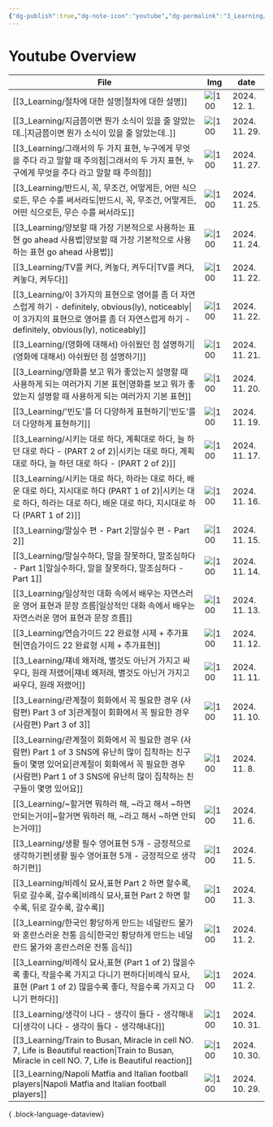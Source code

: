 ```yaml
---
{"dg-publish":true,"dg-note-icon":"youtube","dg-permalink":"3_Learning/Overview/youtube","tags":["youtube","overview"],"permalink":"/3_Learning/Overview/youtube/","dgPassFrontmatter":true,"noteIcon":"youtube"}
---
```


# Youtube Overview
| File                                                                                                                                                     | Img                                                    | date          |
| -------------------------------------------------------------------------------------------------------------------------------------------------------- | ------------------------------------------------------ | ------------- |
| [[3_Learning/절차에 대한 설명\|절차에 대한 설명]]                                                                                                                   | ![\|100](https://img.youtube.com/vi/Xhdouv8VfvE/0.jpg) | 2024. 12. 1.  |
| [[3_Learning/지금쯤이면 뭔가 소식이 있을 줄 알았는데..\|지금쯤이면 뭔가 소식이 있을 줄 알았는데..]]                                                                                     | ![\|100](https://img.youtube.com/vi/InE42PjKpow/0.jpg) | 2024. 11. 29. |
| [[3_Learning/그래서의 두 가지 표현, 누구에게 무엇을 주다 라고 말할 때 주의점\|그래서의 두 가지 표현, 누구에게 무엇을 주다 라고 말할 때 주의점]]                                                           | ![\|100](https://img.youtube.com/vi/TjCQUNJpiL8/0.jpg) | 2024. 11. 27. |
| [[3_Learning/반드시, 꼭, 무조건, 어떻게든, 어떤 식으로든, 무슨 수를 써서라도\|반드시, 꼭, 무조건, 어떻게든, 어떤 식으로든, 무슨 수를 써서라도]]                                                         | ![\|100](https://img.youtube.com/vi/qlzG-9pq5jY/0.jpg) | 2024. 11. 25. |
| [[3_Learning/양보할 때 가장 기본적으로 사용하는 표현 go ahead 사용법\|양보할 때 가장 기본적으로 사용하는 표현 go ahead 사용법]]                                                               | ![\|100](https://img.youtube.com/vi/kpumR5udzrQ/0.jpg) | 2024. 11. 24. |
| [[3_Learning/TV를 켜다, 켜놓다, 켜두다\|TV를 켜다, 켜놓다, 켜두다]]                                                                                                     | ![\|100](https://img.youtube.com/vi/A1Hwxfr_DRU/0.jpg) | 2024. 11. 22. |
| [[3_Learning/이 3가지의 표현으로 영어를 좀 더 자연스럽게 하기 - definitely, obvious(ly), noticeably\|이 3가지의 표현으로 영어를 좀 더 자연스럽게 하기 - definitely, obvious(ly), noticeably]] | ![\|100](https://img.youtube.com/vi/RAx447JnOhQ/0.jpg) | 2024. 11. 22. |
| [[3_Learning/(영화에 대해서) 아쉬웠던 점 설명하기\|(영화에 대해서) 아쉬웠던 점 설명하기]]                                                                                           | ![\|100](https://img.youtube.com/vi/Jby8ZHYY2-g/0.jpg) | 2024. 11. 21. |
| [[3_Learning/영화를 보고 뭐가 좋았는지 설명할 때 사용하게 되는 여러가지 기본 표현\|영화를 보고 뭐가 좋았는지 설명할 때 사용하게 되는 여러가지 기본 표현]]                                                       | ![\|100](https://img.youtube.com/vi/Z3cBcSXlLv4/0.jpg) | 2024. 11. 20. |
| [[3_Learning/'빈도'를 더 다양하게 표현하기\|'빈도'를 더 다양하게 표현하기]]                                                                                                   | ![\|100](https://img.youtube.com/vi/CjnZtvGuuxg/0.jpg) | 2024. 11. 19. |
| [[3_Learning/시키는 대로 하다, 계획대로 하다, 늘 하던 대로 하다 - (PART 2 of 2)\|시키는 대로 하다, 계획대로 하다, 늘 하던 대로 하다 - (PART 2 of 2)]]                                         | ![\|100](https://img.youtube.com/vi/lMYwgGoAWbA/0.jpg) | 2024. 11. 17. |
| [[3_Learning/시키는 대로 하다, 하라는 대로 하다, 배운 대로 하다, 지시대로 하다 (PART 1 of 2)\|시키는 대로 하다, 하라는 대로 하다, 배운 대로 하다, 지시대로 하다 (PART 1 of 2)]]                           | ![\|100](https://img.youtube.com/vi/TPczV0wzps4/0.jpg) | 2024. 11. 16. |
| [[3_Learning/말실수 편 - Part 2\|말실수 편 - Part 2]]                                                                                                         | ![\|100](https://img.youtube.com/vi/D8UmFlDYjX4/0.jpg) | 2024. 11. 15. |
| [[3_Learning/말실수하다, 말을 잘못하다, 말조심하다 - Part 1\|말실수하다, 말을 잘못하다, 말조심하다 - Part 1]]                                                                         | ![\|100](https://img.youtube.com/vi/mlUO8MZcD4w/0.jpg) | 2024. 11. 14. |
| [[3_Learning/일상적인 대화 속에서 배우는 자연스러운 영어 표현과 문장 흐름\|일상적인 대화 속에서 배우는 자연스러운 영어 표현과 문장 흐름]]                                                                 | ![\|100](https://img.youtube.com/vi/68z7Q1GbG-I/0.jpg) | 2024. 11. 13. |
| [[3_Learning/연습가이드 22 완료형 시제 + 추가표현\|연습가이드 22 완료형 시제 + 추가표현]]                                                                                         | ![\|100](https://img.youtube.com/vi/LXKmWqssayI/0.jpg) | 2024. 11. 12. |
| [[3_Learning/쟤네 왜저래, 별것도 아닌거 가지고 싸우다, 원래 저랬어\|쟤네 왜저래, 별것도 아닌거 가지고 싸우다, 원래 저랬어]]                                                                       | ![\|100](https://img.youtube.com/vi/9FeaRZLirDQ/0.jpg) | 2024. 11. 11. |
| [[3_Learning/관계절이 회화에서 꼭 필요한 경우 (사람편) Part 3 of 3\|관계절이 회화에서 꼭 필요한 경우 (사람편) Part 3 of 3]]                                                             | ![\|100](https://img.youtube.com/vi/cwLJDRLHlbg/0.jpg) | 2024. 11. 10. |
| [[3_Learning/관계절이 회화에서 꼭 필요한 경우 (사람편) Part 1 of 3 SNS에 유난히 많이 집착하는 친구들이 몇명 있어요\|관계절이 회화에서 꼭 필요한 경우 (사람편) Part 1 of 3 SNS에 유난히 많이 집착하는 친구들이 몇명 있어요]]   | ![\|100](https://img.youtube.com/vi/m5Wc87i4S_Y/0.jpg) | 2024. 11. 8.  |
| [[3_Learning/~할거면 뭐하러 해, ~라고 해서 ~하면 안되는거야\|~할거면 뭐하러 해, ~라고 해서 ~하면 안되는거야]]                                                                             | ![\|100](https://img.youtube.com/vi/hu980N7NMBw/0.jpg) | 2024. 11. 6.  |
| [[3_Learning/생활 필수 영어표현 5개 - 긍정적으로 생각하기편\|생활 필수 영어표현 5개 - 긍정적으로 생각하기편]]                                                                               | ![\|100](https://img.youtube.com/vi/S8lLIjy2Vb8/0.jpg) | 2024. 11. 5.  |
| [[3_Learning/비례식 묘사,표현 Part 2 하면 할수록, 뒤로 갈수록, 갈수록\|비례식 묘사,표현 Part 2 하면 할수록, 뒤로 갈수록, 갈수록]]                                                             | ![\|100](https://img.youtube.com/vi/tj2nk6da_Sg/0.jpg) | 2024. 11. 3.  |
| [[3_Learning/한국인 황당하게 만드는 네덜란드 물가와 혼란스러운 전통 음식\|한국인 황당하게 만드는 네덜란드 물가와 혼란스러운 전통 음식]]                                                                   | ![\|100](https://img.youtube.com/vi/LyDEJHhuG0M/0.jpg) | 2024. 11. 2.  |
| [[3_Learning/비례식 묘사,표현 (Part 1 of 2) 많을수록 좋다, 작을수록 가지고 다니기 편하다\|비례식 묘사,표현 (Part 1 of 2) 많을수록 좋다, 작을수록 가지고 다니기 편하다]]                                   | ![\|100](https://img.youtube.com/vi/pmfS4JlUjjI/0.jpg) | 2024. 11. 2.  |
| [[3_Learning/생각이 나다 - 생각이 들다 - 생각해내다\|생각이 나다 - 생각이 들다 - 생각해내다]]                                                                                       | ![\|100](https://img.youtube.com/vi/MOHnCJjS-4I/0.jpg) | 2024. 10. 31. |
| [[3_Learning/Train to Busan, Miracle in cell NO. 7, Life is Beautiful reaction\|Train to Busan, Miracle in cell NO. 7, Life is Beautiful reaction]]   | ![\|100](https://img.youtube.com/vi/5X1erD5W67M/0.jpg) | 2024. 10. 30. |
| [[3_Learning/Napoli Matfia and Italian football players\|Napoli Matfia and Italian football players]]                                                 | ![\|100](https://img.youtube.com/vi/-CVvWNwjU48/0.jpg) | 2024. 10. 29. |

{ .block-language-dataview}


